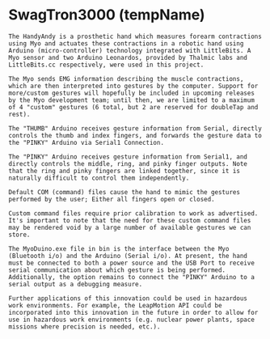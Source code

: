 # SwagTron3000 (tempName)
	The HandyAndy is a prosthetic hand which measures forearm contractions using Myo and actuates these contractions in a robotic hand using Arduino (micro-controller) technology integrated with LittleBits. A Myo sensor and two Arduino Leonardos, provided by Thalmic labs and LittleBits.cc respectively, were used in this project.   

	The Myo sends EMG information describing the muscle contractions, which are then interpreted into gestures by the computer. Support for more/custom gestures will hopefully be included in upcoming releases by the Myo development team; until then, we are limited to a maximum of 4 "custom" gestures (6 total, but 2 are reserved for doubleTap and rest).

	The "THUMB" Arduino receives gesture information from Serial, directly controls the thumb and index fingers, and forwards the gesture data to the "PINKY" Arduino via Serial1 Connection. 
	
	The "PINKY" Arduino receives gesture information from Serial1, and directly controls the middle, ring, and pinky finger outputs. Note that the ring and pinky fingers are linked together, since it is naturally difficult to control them independently.
	
	Default COM (command) files cause the hand to mimic the gestures performed by the user; Either all fingers open or closed. 
	
	Custom command files require prior calibration to work as advertised. It's important to note that the need for these custom command files may be rendered void by a large number of available gestures we can store. 
			
	The MyoDuino.exe file in bin is the interface between the Myo (Bluetooth i/o) and the Arduino (Serial i/o). At present, the hand must be connected to both a power source and the USB Port to receive serial communication about which gesture is being performed. Additionally, the option remains to connect the "PINKY" Arduino to a serial output as a debugging measure.

	Further applications of this innovation could be used in hazardous work environments. For example, the LeapMotion API could be incorporated into this innovation in the future in order to allow for use in hazardous work environments (e.g. nuclear power plants, space missions where precision is needed, etc.).	